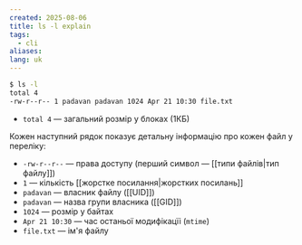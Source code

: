 ```yaml
---
created: 2025-08-06
title: ls -l explain
tags:
  - cli
aliases: 
lang: uk
---
```


```bash
$ ls -l
total 4
-rw-r--r-- 1 padavan padavan 1024 Apr 21 10:30 file.txt
```

- `total 4` — загальний розмір у блоках (1КБ)

Кожен наступний рядок показує детальну інформацію про кожен файл у переліку:

- `-rw-r--r--` — права доступу (перший символ — [[типи файлів|тип файлу]])
- `1` — кількість [[жорстке посилання|жорстких посилань]]
- `padavan` — власник файлу ([[UID]])
- `padavan` — назва групи власника ([[GID]])
- `1024` — розмір у байтах
- `Apr 21 10:30` — час останьої модифікацїі (`mtime`)
- `file.txt` — ім'я файлу